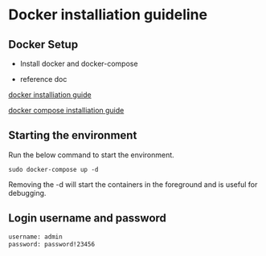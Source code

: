 # Docker installiation guideline

## Docker Setup
- Install docker and docker-compose

- reference doc

[docker installiation guide](https://docs.docker.com/engine/install/)

[docker compose installiation guide](https://docs.docker.com/compose/install/)

## Starting the environment

Run the below command to start the environment.

```
sudo docker-compose up -d
```
Removing the -d will start the containers in the foreground and is useful for debugging.

## Login username and password
```sh
username: admin
password: password!23456
```

